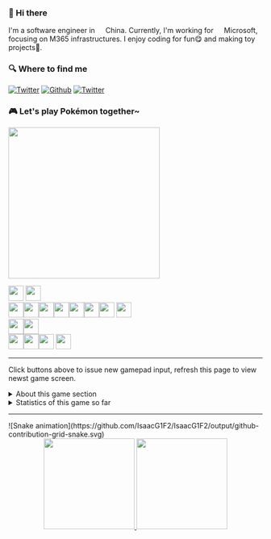 ### 👋 Hi there

I'm a software engineer in <img src="https://raw.githubusercontent.com/HFO4/HFO4/master/world-flag_047-CHN--China.svg" width="13"/> China. Currently, I'm working for <img src="https://raw.githubusercontent.com/HFO4/HFO4/master/Microsoft.svg" width="13"/> Microsoft, focusing on M365 infrastructures. I enjoy coding for fun😋 and making toy projects🎈.

<h3>🔍 Where to find me</h3>
<p><a href="https://blog.aoaoao.me" target="_blank"><img alt="Twitter" src="https://img.shields.io/badge/Blog-%23FF4088.svg?&style=for-the-badge&logo=hugo&logoColor=white" /></a> <a href="https://github.com/IsaacG1F2" target="_blank"><img alt="Github" src="https://img.shields.io/badge/GitHub-%2312100E.svg?&style=for-the-badge&logo=Github&logoColor=white" /></a> <a href="https://twitter.com/PermaFrostBiter" target="_blank"><img alt="Twitter" src="https://img.shields.io/badge/twitter-%231DA1F2.svg?&style=for-the-badge&logo=twitter&logoColor=white" /></a>
</p>

### 🎮 Let's play Pokémon together~
<img src="https://toy.aoaoao.me/image" width="300"/> 

<img src="https://raw.githubusercontent.com/HFO4/HFO4/master/img/blank.png" width="30"/> <a href="https://toy.aoaoao.me/control?button=2&callback=https://github.com/HFO4"><img src="https://raw.githubusercontent.com/HFO4/HFO4/master/img/up.png" width="30"/></a>
<br><a href="https://toy.aoaoao.me/control?button=1&callback=https://github.com/HFO4"><img src="https://raw.githubusercontent.com/HFO4/HFO4/master/img/left.png" width="30"/></a><img src="https://raw.githubusercontent.com/HFO4/HFO4/master/img/blank.png" width="30"/><a href="https://toy.aoaoao.me/control?button=0&callback=https://github.com/HFO4"><img src="https://raw.githubusercontent.com/HFO4/HFO4/master/img/right.png" width="30"/></a><img src="https://raw.githubusercontent.com/HFO4/HFO4/master/img/blank.png" width="30"/><img src="https://raw.githubusercontent.com/HFO4/HFO4/master/img/blank.png" width="30"/><img src="https://raw.githubusercontent.com/HFO4/HFO4/master/img/blank.png" width="30"/><a href="https://toy.aoaoao.me/control?button=5&callback=https://github.com/HFO4"><img src="https://raw.githubusercontent.com/HFO4/HFO4/master/img/B.png" width="30"/></a> <a href="https://toy.aoaoao.me/control?button=4&callback=https://github.com/HFO4"><img src="https://raw.githubusercontent.com/HFO4/HFO4/master/img/A.png" width="30"/></a>
<br><a href="https://toy.aoaoao.me/control?button=3&callback=https://github.com/HFO4"><img src="https://raw.githubusercontent.com/HFO4/HFO4/master/img/blank.png" width="30"/><img src="https://raw.githubusercontent.com/HFO4/HFO4/master/img/down.png" width="30"/></a>
<br><img src="https://raw.githubusercontent.com/HFO4/HFO4/master/img/blank.png" width="30"/><img src="https://raw.githubusercontent.com/HFO4/HFO4/master/img/blank.png" width="30"/><a href="https://toy.aoaoao.me/control?button=6&callback=https://github.com/HFO4"><img src="https://raw.githubusercontent.com/HFO4/HFO4/master/img/select.png" height="30"/></a> <a href="https://toy.aoaoao.me/control?button=7&callback=https://github.com/HFO4"><img src="https://raw.githubusercontent.com/HFO4/HFO4/master/img/start.png" height="30" /></a>

-----

Click buttons above to issue new gamepad input, refresh this page to view newst game screen.

<details><summary>About this game section</summary>
  
  The section is developed based on my previopus GameBoy emulator project [Gameboy.Live](https://github.com/HFO4/gameboy.live), you can use this project to deploy your own "cloud gaming server".
</details>

<details><summary>Statistics of this game so far</summary>
  <img src="https://playground.aoaoao.me/Api/GBStatistic" />
</details>

-----
<div>
![Snake animation](https://github.com/IsaacG1F2/IsaacG1F2/output/github-contribution-grid-snake.svg)
</div>
<div align="center">
  <a href="https://github.com/IsaacG1F2%22%3E">
  <img height="180em" src="https://github-readme-stats.vercel.app/api?username=IsaacG1F2&show_icons=true&theme=dark&include_all_commits=true&count_private=true%22/%3E"/>
  <img height="180em" src="https://github-readme-stats.vercel.app/api/top-langs/?username=IsaacG1F2&layout=compact&langs_count=7&theme=dark"/>
</div>
